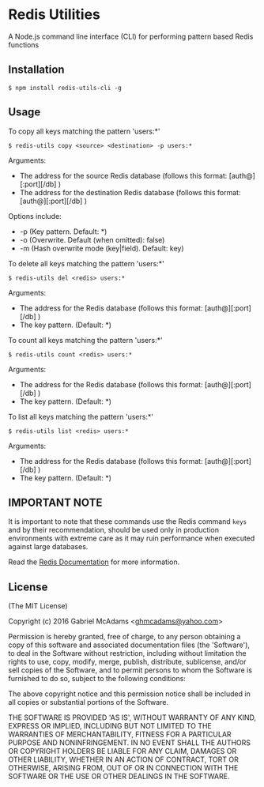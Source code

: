 Redis Utilities
===============

A Node.js command line interface (CLI) for performing pattern based Redis functions

## Installation

    $ npm install redis-utils-cli -g

## Usage

To copy all keys matching the pattern 'users:*'

    $ redis-utils copy <source> <destination> -p users:*

Arguments:

 - <source>       The address for the source Redis database (follows this format: [auth@]<hostname>[:port][/db] )
 - <destination>  The address for the destination Redis database (follows this format: [auth@]<hostname>[:port][/db] )

Options include:

 - -p <pattern> (Key pattern. Default: *)
 - -o           (Overwrite. Default (when omitted): false)
 - -m <mode>    (Hash overwrite mode (key|field). Default: key)


To delete all keys matching the pattern 'users:*'

    $ redis-utils del <redis> users:*

Arguments:

 - <redis>    The address for the Redis database (follows this format: [auth@]<hostname>[:port][/db] )
 - <pattern>  The key pattern. (Default: *)


To count all keys matching the pattern 'users:*'

    $ redis-utils count <redis> users:*

Arguments:

 - <redis>    The address for the Redis database (follows this format: [auth@]<hostname>[:port][/db] )
 - <pattern>  The key pattern. (Default: *)


To list all keys matching the pattern 'users:*'

    $ redis-utils list <redis> users:*

Arguments:

 - <redis>    The address for the Redis database (follows this format: [auth@]<hostname>[:port][/db] )
 - <pattern>  The key pattern. (Default: *)

	

## IMPORTANT NOTE

It is important to note that these commands use the Redis command `keys` and
by their recommendation, should be used only in production environments with extreme
care as it may ruin performance when executed against large databases.

Read the [Redis Documentation](http://redis.io/commands/keys) for more information.

## License

(The MIT License)

Copyright (c) 2016 Gabriel McAdams &lt;ghmcadams@yahoo.com&gt;

Permission is hereby granted, free of charge, to any person obtaining
a copy of this software and associated documentation files (the
'Software'), to deal in the Software without restriction, including
without limitation the rights to use, copy, modify, merge, publish,
distribute, sublicense, and/or sell copies of the Software, and to
permit persons to whom the Software is furnished to do so, subject to
the following conditions:

The above copyright notice and this permission notice shall be
included in all copies or substantial portions of the Software.

THE SOFTWARE IS PROVIDED 'AS IS', WITHOUT WARRANTY OF ANY KIND,
EXPRESS OR IMPLIED, INCLUDING BUT NOT LIMITED TO THE WARRANTIES OF
MERCHANTABILITY, FITNESS FOR A PARTICULAR PURPOSE AND NONINFRINGEMENT.
IN NO EVENT SHALL THE AUTHORS OR COPYRIGHT HOLDERS BE LIABLE FOR ANY
CLAIM, DAMAGES OR OTHER LIABILITY, WHETHER IN AN ACTION OF CONTRACT,
TORT OR OTHERWISE, ARISING FROM, OUT OF OR IN CONNECTION WITH THE
SOFTWARE OR THE USE OR OTHER DEALINGS IN THE SOFTWARE.